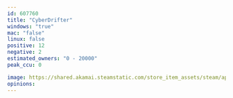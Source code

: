 ```yaml
---
id: 607760
title: "CyberDrifter"
windows: "true"
mac: "false"
linux: false
positive: 12
negative: 2
estimated_owners: "0 - 20000"
peak_ccu: 0

image: https://shared.akamai.steamstatic.com/store_item_assets/steam/apps/607760/header.jpg?t=1594149088
opinions:
---
```

